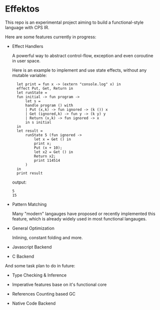 # Effektos

This repo is an experimental project aiming to build a functional-style language with CPS IR.

Here are some features currently in progress:

- Effect Handlers

  A powerful way to abstract control-flow, exception and even coroutine in user space. 

  Here is an example to implement and use state effects, without any mutable variable:

  ```
    let print = fun x -> (extern "console.log" x) in 
    effect Put, Get, Return in 
    let runState = 
    fun initial -> fun program -> 
        let s = 
        handle program () with 
        | Put (x,k) -> fun ignored -> (k ()) x 
        | Get (ignored,k) -> fun y -> (k y) y 
        | Return (x,k) -> fun ignored -> x 
        in s initial 
    in 
    let result =
        runState 5 (fun ignored -> 
            let x = Get () in 
            print x; 
            Put (x + 10); 
            let x2 = Get () in 
            Return x2;  
            print 114514 
        )
    in 
    print result
  ```   
  
  output:
  ```
  5
  15
  ```

- Pattern Matching 

  Many "modern" langauges have proposed or recently implemented this feature, which is already widely used in most functional langauges.  


- General Optimization

  Inlining, constant folding and more.

- Javascript Backend

- C Backend
   

And some task plan to do in future:

- Type Checking & Inference

- Imperative features base on it's functional core

- References Counting based GC

- Native Code Backend






